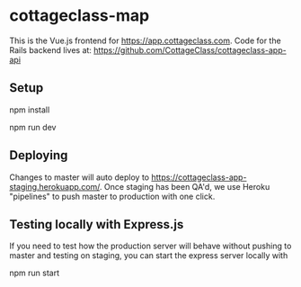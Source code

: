 # cottageclass-map

This is the Vue.js frontend for https://app.cottageclass.com. Code for the Rails backend lives at: https://github.com/CottageClass/cottageclass-app-api

## Setup

 npm install

 npm run dev

## Deploying

Changes to master will auto deploy to https://cottageclass-app-staging.herokuapp.com/. Once staging has been QA'd, we use Heroku "pipelines" to push master to production with one click.   

## Testing locally with Express.js 

If you need to test how the production server will behave without pushing to master and testing on staging, you can start the express server locally with

 npm run start
 
